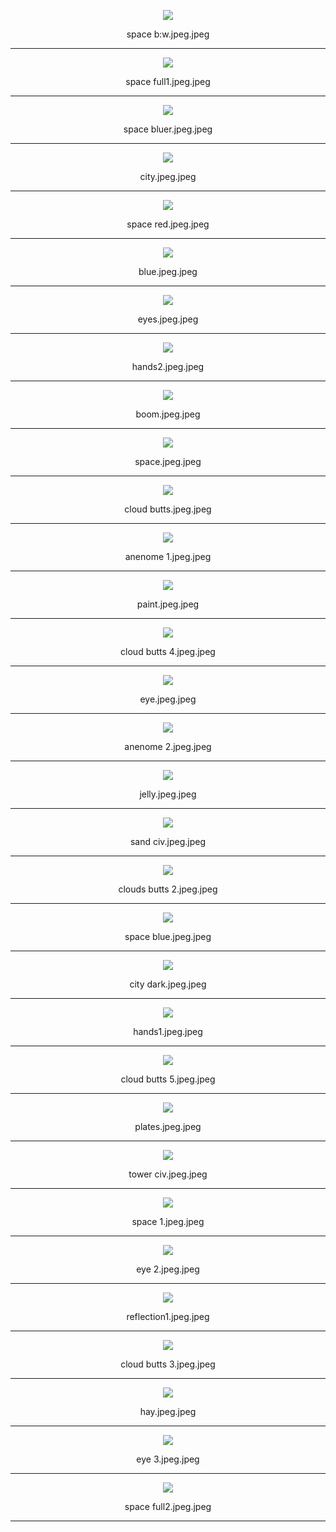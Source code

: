 <p align="center">  <img src="space b:w.jpeg.jpeg?"> </p><p align="center">space b:w.jpeg.jpeg</p>

***

<p align="center">  <img src="space full1.jpeg.jpeg?"> </p><p align="center">space full1.jpeg.jpeg</p>

***

<p align="center">  <img src="space bluer.jpeg.jpeg?"> </p><p align="center">space bluer.jpeg.jpeg</p>

***

<p align="center">  <img src="city.jpeg.jpeg?"> </p><p align="center">city.jpeg.jpeg</p>

***

<p align="center">  <img src="space red.jpeg.jpeg?"> </p><p align="center">space red.jpeg.jpeg</p>

***

<p align="center">  <img src="blue.jpeg.jpeg?"> </p><p align="center">blue.jpeg.jpeg</p>

***

<p align="center">  <img src="eyes.jpeg.jpeg?"> </p><p align="center">eyes.jpeg.jpeg</p>

***

<p align="center">  <img src="hands2.jpeg.jpeg?"> </p><p align="center">hands2.jpeg.jpeg</p>

***

<p align="center">  <img src="boom.jpeg.jpeg?"> </p><p align="center">boom.jpeg.jpeg</p>

***

<p align="center">  <img src="space.jpeg.jpeg?"> </p><p align="center">space.jpeg.jpeg</p>

***

<p align="center">  <img src="cloud butts.jpeg.jpeg?"> </p><p align="center">cloud butts.jpeg.jpeg</p>

***

<p align="center">  <img src="anenome 1.jpeg.jpeg?"> </p><p align="center">anenome 1.jpeg.jpeg</p>

***

<p align="center">  <img src="paint.jpeg.jpeg?"> </p><p align="center">paint.jpeg.jpeg</p>

***

<p align="center">  <img src="cloud butts 4.jpeg.jpeg?"> </p><p align="center">cloud butts 4.jpeg.jpeg</p>

***

<p align="center">  <img src="eye.jpeg.jpeg?"> </p><p align="center">eye.jpeg.jpeg</p>

***

<p align="center">  <img src="anenome 2.jpeg.jpeg?"> </p><p align="center">anenome 2.jpeg.jpeg</p>

***

<p align="center">  <img src="jelly.jpeg.jpeg?"> </p><p align="center">jelly.jpeg.jpeg</p>

***

<p align="center">  <img src="sand civ.jpeg.jpeg?"> </p><p align="center">sand civ.jpeg.jpeg</p>

***

<p align="center">  <img src="clouds butts 2.jpeg.jpeg?"> </p><p align="center">clouds butts 2.jpeg.jpeg</p>

***

<p align="center">  <img src="space blue.jpeg.jpeg?"> </p><p align="center">space blue.jpeg.jpeg</p>

***

<p align="center">  <img src="city dark.jpeg.jpeg?"> </p><p align="center">city dark.jpeg.jpeg</p>

***

<p align="center">  <img src="hands1.jpeg.jpeg?"> </p><p align="center">hands1.jpeg.jpeg</p>

***

<p align="center">  <img src="cloud butts 5.jpeg.jpeg?"> </p><p align="center">cloud butts 5.jpeg.jpeg</p>

***

<p align="center">  <img src="plates.jpeg.jpeg?"> </p><p align="center">plates.jpeg.jpeg</p>

***

<p align="center">  <img src="tower civ.jpeg.jpeg?"> </p><p align="center">tower civ.jpeg.jpeg</p>

***

<p align="center">  <img src="space 1.jpeg.jpeg?"> </p><p align="center">space 1.jpeg.jpeg</p>

***

<p align="center">  <img src="eye 2.jpeg.jpeg?"> </p><p align="center">eye 2.jpeg.jpeg</p>

***

<p align="center">  <img src="reflection1.jpeg.jpeg?"> </p><p align="center">reflection1.jpeg.jpeg</p>

***

<p align="center">  <img src="cloud butts 3.jpeg.jpeg?"> </p><p align="center">cloud butts 3.jpeg.jpeg</p>

***

<p align="center">  <img src="hay.jpeg.jpeg?"> </p><p align="center">hay.jpeg.jpeg</p>

***

<p align="center">  <img src="eye 3.jpeg.jpeg?"> </p><p align="center">eye 3.jpeg.jpeg</p>

***

<p align="center">  <img src="space full2.jpeg.jpeg?"> </p><p align="center">space full2.jpeg.jpeg</p>

***
